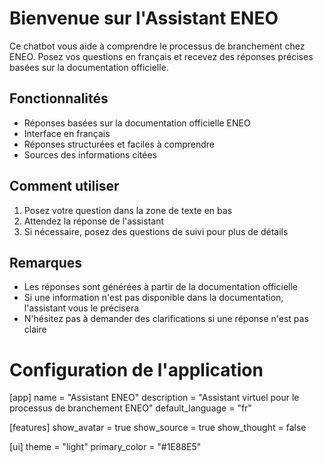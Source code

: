 # Bienvenue sur l'Assistant ENEO

Ce chatbot vous aide à comprendre le processus de branchement chez ENEO. Posez vos questions en français et recevez des réponses précises basées sur la documentation officielle.

## Fonctionnalités

- Réponses basées sur la documentation officielle ENEO
- Interface en français
- Réponses structurées et faciles à comprendre
- Sources des informations citées

## Comment utiliser

1. Posez votre question dans la zone de texte en bas
2. Attendez la réponse de l'assistant
3. Si nécessaire, posez des questions de suivi pour plus de détails

## Remarques

- Les réponses sont générées à partir de la documentation officielle
- Si une information n'est pas disponible dans la documentation, l'assistant vous le précisera
- N'hésitez pas à demander des clarifications si une réponse n'est pas claire

# Configuration de l'application

[app]
name = "Assistant ENEO"
description = "Assistant virtuel pour le processus de branchement ENEO"
default_language = "fr"

[features]
show_avatar = true
show_source = true
show_thought = false

[ui]
theme = "light"
primary_color = "#1E88E5"
